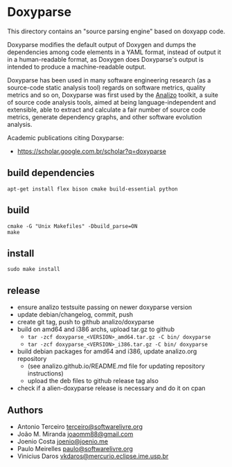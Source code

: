 # Doxyparse

This directory contains an "source parsing engine" based on doxyapp code.

Doxyparse modifies the default output of Doxygen and dumps the dependencies
among code elements in a YAML format, instead of output it in a human-readable
format, as Doxygen does Doxyparse's output is intended to produce a
machine-readable output.

Doxyparse has been used in many software engineering research (as a source-code
static analysis tool) regards on software metrics, quality metrics and so on,
Doxyparse was first used by the [Analizo](http://analizo.org) toolkit, a suite
of source code analysis tools, aimed at being language-independent and
extensible, able to extract and calculate a fair number of source code metrics,
generate dependency graphs, and other software evolution analysis.

Academic publications citing Doxyparse:
* https://scholar.google.com.br/scholar?q=doxyparse

## build dependencies

    apt-get install flex bison cmake build-essential python

## build

    cmake -G "Unix Makefiles" -Dbuild_parse=ON
    make

## install

    sudo make install

## release

* ensure analizo testsuite passing on newer doxyparse version
* update debian/changelog, commit, push
* create git tag, push to github analizo/doxyparse
* build on amd64 and i386 archs, upload tar.gz to github
  * `tar -zcf doxyparse_<VERSION>_amd64.tar.gz -C bin/ doxyparse`
  * `tar -zcf doxyparse_<VERSION>_i386.tar.gz -C bin/ doxyparse`
* build debian packages for amd64 and i386, update analizo.org repository
    * (see analizo.github.io/README.md file for updating repository instructions)
    * upload the deb files to github release tag also
* check if a alien-doxyparse release is necessary and do it on cpan

## Authors

* Antonio Terceiro <terceiro@softwarelivre.org>
* João M. Miranda <joaomm88@gmail.com>
* Joenio Costa <joenio@joenio.me>
* Paulo Meirelles <paulo@softwarelivre.org>
* Vinicius Daros <vkdaros@mercurio.eclipse.ime.usp.br>
